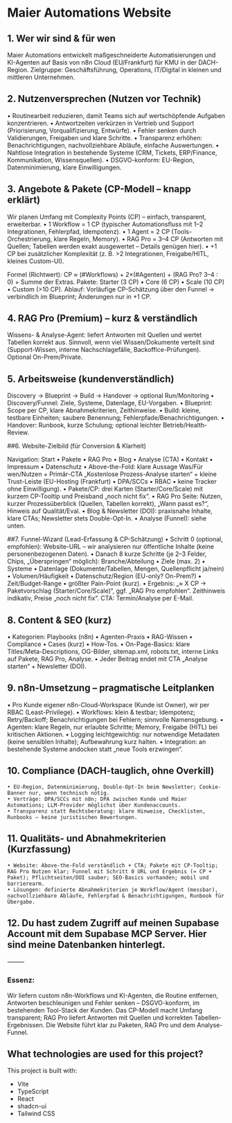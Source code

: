 # Maier Automations Website

## 1. Wer wir sind & für wen

Maier Automations entwickelt maßgeschneiderte Automatisierungen und KI-Agenten auf Basis von n8n Cloud (EU/Frankfurt) für KMU in der DACH-Region.
Zielgruppe: Geschäftsführung, Operations, IT/Digital in kleinen und mittleren Unternehmen.

## 2. Nutzenversprechen (Nutzen vor Technik)

• Routinearbeit reduzieren, damit Teams sich auf wertschöpfende Aufgaben konzentrieren.
• Antwortzeiten verkürzen in Vertrieb und Support (Priorisierung, Vorqualifizierung, Entwürfe).
• Fehler senken durch Validierungen, Freigaben und klare Schritte.
• Transparenz erhöhen: Benachrichtigungen, nachvollziehbare Abläufe, einfache Auswertungen.
• Nahtlose Integration in bestehende Systeme (CRM, Tickets, ERP/Finance, Kommunikation, Wissensquellen).
• DSGVO-konform: EU-Region, Datenminimierung, klare Einwilligungen.

## 3. Angebote & Pakete (CP-Modell – knapp erklärt)

Wir planen Umfang mit Complexity Points (CP) – einfach, transparent, erweiterbar.
• 1 Workflow = 1 CP (typischer Automationsfluss mit 1–2 Integrationen, Fehlerpfad, Idempotenz).
• 1 Agent = 2 CP (Tools-Orchestrierung, klare Regeln, Memory).
• RAG Pro = 3–4 CP (Antworten mit Quellen; Tabellen werden exakt ausgewertet – Details genügen hier).
• +1 CP bei zusätzlicher Komplexität (z. B. >2 Integrationen, Freigabe/HITL, kleines Custom-UI).

Formel (Richtwert):
CP ≈ (#Workflows) + 2×(#Agenten) + (RAG Pro? 3–4 : 0) + Summe der Extras.
Pakete: Starter (3 CP) • Core (6 CP) • Scale (10 CP) • Custom (>10 CP).
Ablauf: Vorläufige CP-Schätzung über den Funnel → verbindlich im Blueprint; Änderungen nur in +1 CP.

## 4. RAG Pro (Premium) – kurz & verständlich

Wissens- & Analyse-Agent: liefert Antworten mit Quellen und wertet Tabellen korrekt aus. Sinnvoll, wenn viel Wissen/Dokumente verteilt sind (Support-Wissen, interne Nachschlagefälle, Backoffice-Prüfungen). Optional On-Prem/Private.

## 5. Arbeitsweise (kundenverständlich)

Discovery → Blueprint → Build → Handover → optional Run/Monitoring
• Discovery/Funnel: Ziele, Systeme, Datenlage, EU-Vorgaben.
• Blueprint: Scope per CP, klare Abnahmekriterien, Zeithinweise.
• Build: kleine, testbare Einheiten; saubere Benennung; Fehlerpfade/Benachrichtigungen.
• Handover: Runbook, kurze Schulung; optional leichter Betrieb/Health-Review.

##6. Website-Zielbild (für Conversion & Klarheit)

Navigation: Start • Pakete • RAG Pro • Blog • Analyse (CTA) • Kontakt • Impressum • Datenschutz
• Above-the-Fold: klare Aussage Was/Für wen/Nutzen + Primär-CTA „Kostenlose Prozess-Analyse starten“ + kleine Trust-Leiste (EU-Hosting (Frankfurt) • DPA/SCCs • RBAC • keine Tracker ohne Einwilligung).
• Pakete/CP: drei Karten (Starter/Core/Scale) mit kurzem CP-Tooltip und Preisband „noch nicht fix“.
• RAG Pro Seite: Nutzen, kurzer Prozessüberblick (Quellen, Tabellen korrekt), „Wann passt es?“, Hinweis auf Qualität/Eval.
• Blog & Newsletter (DOI): praxisnahe Inhalte, klare CTAs; Newsletter stets Double-Opt-In.
• Analyse (Funnel): siehe unten.

##7. Funnel-Wizard (Lead-Erfassung & CP-Schätzung)
• Schritt 0 (optional, empfohlen): Website-URL – wir analysieren nur öffentliche Inhalte (keine personenbezogenen Daten).
• Danach 8 kurze Schritte (je 2–3 Felder, Chips, „Überspringen“ möglich): Branche/Abteilung • Ziele (max. 2) • Systeme • Datenlage (Dokumente/Tabellen, Mengen, Quellenpflicht ja/nein) • Volumen/Häufigkeit • Datenschutz/Region (EU-only? On-Prem?) • Zeit/Budget-Range • größter Pain-Point (kurz).
• Ergebnis: „≈ X CP → Paketvorschlag (Starter/Core/Scale)“, ggf. „RAG Pro empfohlen“. Zeithinweis indikativ, Preise „noch nicht fix“. CTA: Termin/Analyse per E-Mail.

## 8. Content & SEO (kurz)

• Kategorien: Playbooks (n8n) • Agenten-Praxis • RAG-Wissen • Compliance • Cases (kurz) • How-Tos.
• On-Page-Basics: klare Titles/Meta-Descriptions, OG-Bilder, sitemap.xml, robots.txt, interne Links auf Pakete, RAG Pro, Analyse.
• Jeder Beitrag endet mit CTA „Analyse starten“ + Newsletter (DOI).

## 9. n8n-Umsetzung – pragmatische Leitplanken

• Pro Kunde eigener n8n-Cloud-Workspace (Kunde ist Owner), wir per RBAC (Least-Privilege).
• Workflows: klein & testbar; Idempotenz; Retry/Backoff; Benachrichtigungen bei Fehlern; sinnvolle Namensgebung.
• Agenten: klare Regeln, nur erlaubte Schritte; Memory, Freigabe (HITL) bei kritischen Aktionen.
• Logging leichtgewichtig: nur notwendige Metadaten (keine sensiblen Inhalte); Aufbewahrung kurz halten.
• Integration: an bestehende Systeme andocken statt „neue Tools erzwingen“.

## 10. Compliance (DACH-tauglich, ohne Overkill)

    • EU-Region, Datenminimierung, Double-Opt-In beim Newsletter; Cookie-Banner nur, wenn technisch nötig.
    • Verträge: DPA/SCCs mit n8n; DPA zwischen Kunde und Maier Automations; LLM-Provider möglichst über Kundenaccounts.
    • Transparenz statt Rechtsberatung: klare Hinweise, Checklisten, Runbooks – keine juristischen Bewertungen.

## 11. Qualitäts- und Abnahmekriterien (Kurzfassung)

    • Website: Above-the-Fold verständlich + CTA; Pakete mit CP-Tooltip; RAG Pro Nutzen klar; Funnel mit Schritt 0 URL und Ergebnis (≈ CP + Paket); Pflichtseiten/DOI sauber; SEO-Basics vorhanden; mobil und barrierearm.
    • Lösungen: definierte Abnahmekriterien je Workflow/Agent (messbar), nachvollziehbare Abläufe, Fehlerpfad & Benachrichtigungen, Runbook für Übergabe.

## 12. Du hast zudem Zugriff auf meinen Supabase Account mit dem Supabase MCP Server. Hier sind meine Datenbanken hinterlegt.

⸻

### Essenz:

Wir liefern custom n8n-Workflows und KI-Agenten, die Routine entfernen, Antworten beschleunigen und Fehler senken – DSGVO-konform, im bestehenden Tool-Stack der Kunden. Das CP-Modell macht Umfang transparent; RAG Pro liefert Antworten mit Quellen und korrekten Tabellen-Ergebnissen. Die Website führt klar zu Paketen, RAG Pro und dem Analyse-Funnel.

## What technologies are used for this project?

This project is built with:

- Vite
- TypeScript
- React
- shadcn-ui
- Tailwind CSS
